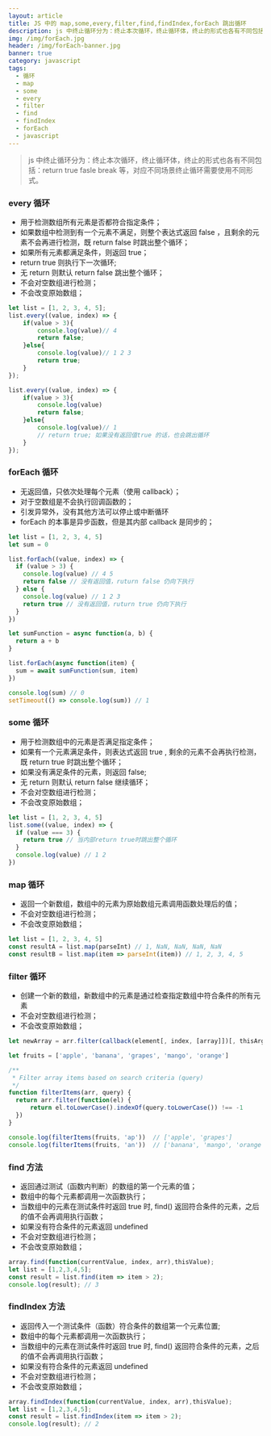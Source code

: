 ```yaml
---
layout: article
title: JS 中的 map,some,every,filter,find,findIndex,forEach 跳出循环
description: js 中终止循环分为：终止本次循环，终止循环体，终止的形式也各有不同包括：return true fasle break 等，对应不同场景终止循环需要使用不同形式
img: /img/forEach.jpg
header: /img/forEach-banner.jpg
banner: true
category: javascript
tags:
  - 循环
  - map
  - some
  - every
  - filter
  - find
  - findIndex
  - forEach
  - javascript
---
```



>  js 中终止循环分为：终止本次循环，终止循环体，终止的形式也各有不同包括：return true fasle break 等，对应不同场景终止循环需要使用不同形式。

### every 循环

- 用于检测数组所有元素是否都符合指定条件；
- 如果数组中检测到有一个元素不满足，则整个表达式返回 false ，且剩余的元素不会再进行检测，既 return false 时跳出整个循环；
- 如果所有元素都满足条件，则返回 true；
- return true 则执行下一次循环;
- 无 return 则默认 return false 跳出整个循环；
- 不会对空数组进行检测；
- 不会改变原始数组；

```Javascript
let list = [1, 2, 3, 4, 5];
list.every((value, index) => {
    if(value > 3){
        console.log(value)// 4
        return false;
    }else{
        console.log(value)// 1 2 3
        return true;
    }
});

list.every((value, index) => {
    if(value > 3){
        console.log(value)
        return false;
    }else{
        console.log(value)// 1
        // return true; 如果没有返回值true 的话，也会跳出循环
    }
});
```

### forEach 循环

- 无返回值，只依次处理每个元素（使用 callback）；
- 对于空数组是不会执行回调函数的；
- 引发异常外，没有其他方法可以停止或中断循环
- forEach 的本事是异步函数，但是其内部 callback 是同步的；

```javascript
let list = [1, 2, 3, 4, 5]
let sum = 0

list.forEach((value, index) => {
  if (value > 3) {
    console.log(value) // 4 5
    return false // 没有返回值，ruturn false 仍向下执行
  } else {
    console.log(value) // 1 2 3
    return true // 没有返回值，ruturn true 仍向下执行
  }
})

let sumFunction = async function(a, b) {
  return a + b
}

list.forEach(async function(item) {
  sum = await sumFunction(sum, item)
})

console.log(sum) // 0
setTimeout(() => console.log(sum)) // 1
```

### some 循环

- 用于检测数组中的元素是否满足指定条件；
- 如果有一个元素满足条件，则表达式返回 true , 剩余的元素不会再执行检测，既 return true 时跳出整个循环；
- 如果没有满足条件的元素，则返回 false;
- 无 return 则默认 return false 继续循环；
- 不会对空数组进行检测；
- 不会改变原始数组；

```javascript
let list = [1, 2, 3, 4, 5]
list.some((value, index) => {
  if (value === 3) {
    return true // 当内部return true时跳出整个循环
  }
  console.log(value) // 1 2
})
```

### map 循环

- 返回一个新数组，数组中的元素为原始数组元素调用函数处理后的值；
- 不会对空数组进行检测；
- 不会改变原始数组；

```javascript
let list = [1, 2, 3, 4, 5]
const resultA = list.map(parseInt) // 1, NaN, NaN, NaN, NaN
const resultB = list.map(item => parseInt(item)) // 1, 2, 3, 4, 5
```

### filter 循环

- 创建一个新的数组，新数组中的元素是通过检查指定数组中符合条件的所有元素
- 不会对空数组进行检测；
- 不会改变原始数组；

```javascript
let newArray = arr.filter(callback(element[, index, [array]])[, thisArg]);

let fruits = ['apple', 'banana', 'grapes', 'mango', 'orange']

/**
 * Filter array items based on search criteria (query)
 */
function filterItems(arr, query) {
  return arr.filter(function(el) {
      return el.toLowerCase().indexOf(query.toLowerCase()) !== -1
  })
}

console.log(filterItems(fruits, 'ap'))  // ['apple', 'grapes']
console.log(filterItems(fruits, 'an'))  // ['banana', 'mango', 'orange']
```

### find 方法

- 返回通过测试（函数内判断）的数组的第一个元素的值；
- 数组中的每个元素都调用一次函数执行；
- 当数组中的元素在测试条件时返回 true 时, find() 返回符合条件的元素，之后的值不会再调用执行函数；
- 如果没有符合条件的元素返回 undefined
- 不会对空数组进行检测；
- 不会改变原始数组；

```javascript
array.find(function(currentValue, index, arr),thisValue);
let list = [1,2,3,4,5];
const result = list.find(item => item > 2);
console.log(result); // 3
```

### findIndex 方法

- 返回传入一个测试条件（函数）符合条件的数组第一个元素位置;
- 数组中的每个元素都调用一次函数执行；
- 当数组中的元素在测试条件时返回 true 时, find() 返回符合条件的元素，之后的值不会再调用执行函数；
- 如果没有符合条件的元素返回 undefined
- 不会对空数组进行检测；
- 不会改变原始数组；

```javascript
array.findIndex(function(currentValue, index, arr),thisValue);
let list = [1,2,3,4,5];
const result = list.findIndex(item => item > 2);
console.log(result); // 2
```
